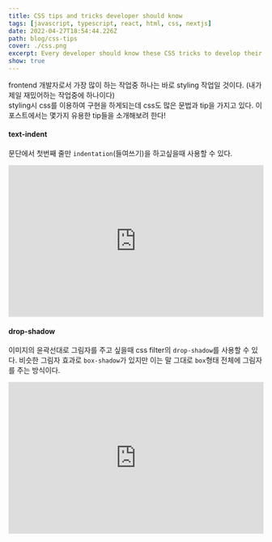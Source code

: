 ```yaml
---
title: CSS tips and tricks developer should know
tags: [javascript, typescript, react, html, css, nextjs]
date: 2022-04-27T18:54:44.226Z
path: blog/css-tips
cover: ./css.png
excerpt: Every developer should know these CSS tricks to develop their projects quickly and efficiently.
show: true
---
```


frontend 개발자로서 가장 많이 하는 작업중 하나는 바로 styling 작업일 것이다. (내가 제일 재밌어하는 작업중에 하나이다)  
styling시 css를 이용하여 구현을 하게되는데 css도 많은 문법과 tip을 가지고 있다. 이 포스트에서는 몇가지 유용한 tip들을 소개해보려 한다!  

#### text-indent
문단에서 첫번째 줄만 `indentation`(들여쓰기)을 하고싶을때 사용할 수 있다.
<iframe height="300" style="width: 100%;" scrolling="no" title="Untitled" src="https://codepen.io/sssssungs/embed/zYRORBY?default-tab=css%2Cresult" frameborder="no" loading="lazy" allowtransparency="true" allowfullscreen="true">
See the Pen <a href="https://codepen.io/sssssungs/pen/zYRORBY">
Untitled</a> by Randy (<a href="https://codepen.io/sssssungs">@sssssungs</a>)
on <a href="https://codepen.io">CodePen</a>.
</iframe>

#### drop-shadow
이미지의 윤곽선대로 그림자를 주고 싶을때 css filter의 `drop-shadow`를 사용할 수 있다. 비슷한 그림자 효과로 `box-shadow`가 있지만 이는 말 그대로 `box`형태 전체에 그림자를 주는 방식이다.
<iframe height="300" style="width: 100%;" scrolling="no" title="drop-shadow" src="https://codepen.io/sssssungs/embed/yLvBmMP?default-tab=css%2Cresult" frameborder="no" loading="lazy" allowtransparency="true" allowfullscreen="true">
See the Pen <a href="https://codepen.io/sssssungs/pen/yLvBmMP">
drop-shadow</a> by Randy (<a href="https://codepen.io/sssssungs">@sssssungs</a>)
on <a href="https://codepen.io">CodePen</a>.
</iframe>
